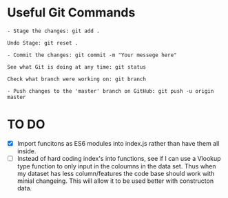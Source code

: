 # Useful Git Commands

```
- Stage the changes: git add .

Undo Stage: git reset .

- Commit the changes: git commit -m "Your messege here"

See what Git is doing at any time: git status

Check what branch were working on: git branch

- Push changes to the 'master' branch on GitHub: git push -u origin master
```

# TO DO

- [x] Import funcitons as ES6 modules into index.js rather than have them all inside.
- [ ] Instead of hard coding index's into functions, see if I can use a Vlookup type function to only input in the coloumns in the data set. Thus when my dataset has less column/features the code base should work with minial changeing. This will allow it to be used better with constructon data.
